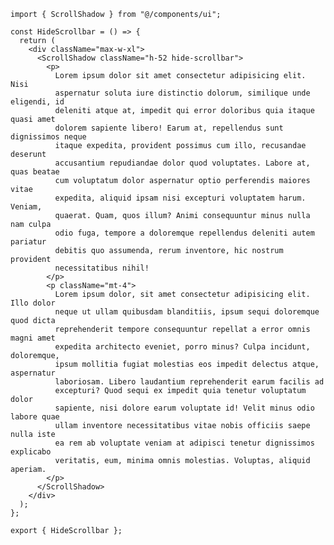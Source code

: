 ﻿```tsx
import { ScrollShadow } from "@/components/ui";

const HideScrollbar = () => {
  return (
    <div className="max-w-xl">
      <ScrollShadow className="h-52 hide-scrollbar">
        <p>
          Lorem ipsum dolor sit amet consectetur adipisicing elit. Nisi
          aspernatur soluta iure distinctio dolorum, similique unde eligendi, id
          deleniti atque at, impedit qui error doloribus quia itaque quasi amet
          dolorem sapiente libero! Earum at, repellendus sunt dignissimos neque
          itaque expedita, provident possimus cum illo, recusandae deserunt
          accusantium repudiandae dolor quod voluptates. Labore at, quas beatae
          cum voluptatum dolor aspernatur optio perferendis maiores vitae
          expedita, aliquid ipsam nisi excepturi voluptatem harum. Veniam,
          quaerat. Quam, quos illum? Animi consequuntur minus nulla nam culpa
          odio fuga, tempore a doloremque repellendus deleniti autem pariatur
          debitis quo assumenda, rerum inventore, hic nostrum provident
          necessitatibus nihil!
        </p>
        <p className="mt-4">
          Lorem ipsum dolor, sit amet consectetur adipisicing elit. Illo dolor
          neque ut ullam quibusdam blanditiis, ipsum sequi doloremque quod dicta
          reprehenderit tempore consequuntur repellat a error omnis magni amet
          expedita architecto eveniet, porro minus? Culpa incidunt, doloremque,
          ipsum mollitia fugiat molestias eos impedit delectus atque, aspernatur
          laboriosam. Libero laudantium reprehenderit earum facilis ad
          excepturi? Quod sequi ex impedit quia tenetur voluptatum dolor
          sapiente, nisi dolore earum voluptate id! Velit minus odio labore quae
          ullam inventore necessitatibus vitae nobis officiis saepe nulla iste
          ea rem ab voluptate veniam at adipisci tenetur dignissimos explicabo
          veritatis, eum, minima omnis molestias. Voluptas, aliquid aperiam.
        </p>
      </ScrollShadow>
    </div>
  );
};

export { HideScrollbar };

```
